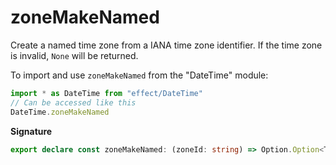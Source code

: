 # zoneMakeNamed

Create a named time zone from a IANA time zone identifier. If the time zone
is invalid, `None` will be returned.

To import and use `zoneMakeNamed` from the "DateTime" module:

```ts
import * as DateTime from "effect/DateTime"
// Can be accessed like this
DateTime.zoneMakeNamed
```

**Signature**

```ts
export declare const zoneMakeNamed: (zoneId: string) => Option.Option<TimeZone.Named>
```
